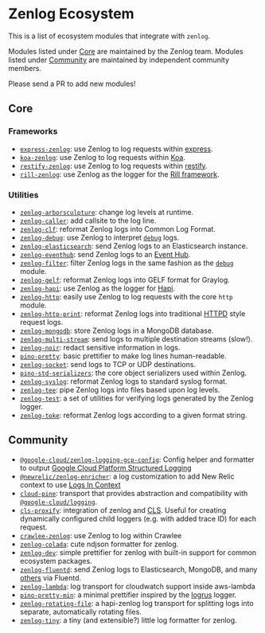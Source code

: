 # Zenlog Ecosystem

This is a list of ecosystem modules that integrate with `zenlog`.

Modules listed under [Core](#core) are maintained by the Zenlog team. Modules
listed under [Community](#community) are maintained by independent community
members.

Please send a PR to add new modules!

<a id="core"></a>
## Core

### Frameworks
+ [`express-zenlog`](https://github.com/zenlogjs/express-zenlog): use
Zenlog to log requests within [express](https://expressjs.com/).
+ [`koa-zenlog`](https://github.com/zenlogjs/koa-zenlog): use Zenlog to
log requests within [Koa](https://koajs.com/).
+ [`restify-zenlog`](https://github.com/zenlogjs/restify-zenlog): use
Zenlog to log requests within [restify](http://restify.com/).
+ [`rill-zenlog`](https://github.com/zenlogjs/rill-zenlog): use Zenlog as
the logger for the [Rill framework](https://rill.site/).

### Utilities
+ [`zenlog-arborsculpture`](https://github.com/zenlogjs/zenlog-arborsculpture): change
log levels at runtime.
+ [`zenlog-caller`](https://github.com/zenlogjs/zenlog-caller): add callsite to the log line.
+ [`zenlog-clf`](https://github.com/zenlogjs/zenlog-clf): reformat Zenlog logs into
Common Log Format.
+ [`zenlog-debug`](https://github.com/zenlogjs/zenlog-debug): use Zenlog to interpret
[`debug`](https://npm.im/debug) logs.
+ [`zenlog-elasticsearch`](https://github.com/zenlogjs/zenlog-elasticsearch): send
Zenlog logs to an Elasticsearch instance.
+ [`zenlog-eventhub`](https://github.com/zenlogjs/zenlog-eventhub): send Zenlog logs
to an [Event Hub](https://docs.microsoft.com/en-us/azure/event-hubs/event-hubs-what-is-event-hubs).
+ [`zenlog-filter`](https://github.com/zenlogjs/zenlog-filter): filter Zenlog logs in
the same fashion as the [`debug`](https://npm.im/debug) module.
+ [`zenlog-gelf`](https://github.com/zenlogjs/zenlog-gelf): reformat Zenlog logs into
GELF format for Graylog.
+ [`zenlog-hapi`](https://github.com/zenlogjs/hapi-zenlog): use Zenlog as the logger
for [Hapi](https://hapijs.com/).
+ [`zenlog-http`](https://github.com/zenlogjs/zenlog-http): easily use Zenlog to log
requests with the core `http` module.
+ [`zenlog-http-print`](https://github.com/zenlogjs/zenlog-http-print): reformat Zenlog
logs into traditional [HTTPD](https://httpd.apache.org/) style request logs.
+ [`zenlog-mongodb`](https://github.com/zenlogjs/zenlog-mongodb): store Zenlog logs
in a MongoDB database.
+ [`zenlog-multi-stream`](https://github.com/zenlogjs/zenlog-multi-stream): send
logs to multiple destination streams (slow!).
+ [`zenlog-noir`](https://github.com/zenlogjs/zenlog-noir): redact sensitive information
in logs.
+ [`pino-pretty`](https://github.com/zenlogjs/pino-pretty): basic prettifier to
make log lines human-readable.
+ [`zenlog-socket`](https://github.com/zenlogjs/zenlog-socket): send logs to TCP or UDP
destinations.
+ [`pino-std-serializers`](https://github.com/zenlogjs/pino-std-serializers): the
core object serializers used within Zenlog.
+ [`zenlog-syslog`](https://github.com/zenlogjs/zenlog-syslog): reformat Zenlog logs
to standard syslog format.
+ [`zenlog-tee`](https://github.com/zenlogjs/zenlog-tee): pipe Zenlog logs into files
based upon log levels.
+ [`zenlog-test`](https://github.com/zenlogjs/zenlog-test): a set of utilities for 
verifying logs generated by the Zenlog logger.
+ [`zenlog-toke`](https://github.com/zenlogjs/zenlog-toke): reformat Zenlog logs
according to a given format string.


<a id="community"></a>
## Community

+ [`@google-cloud/zenlog-logging-gcp-config`](https://www.npmjs.com/package/@google-cloud/zenlog-logging-gcp-config): Config helper and formatter to output [Google Cloud Platform Structured Logging](https://cloud.google.com/logging/docs/structured-logging)
+ [`@newrelic/zenlog-enricher`](https://github.com/newrelic/newrelic-node-log-extensions/blob/main/packages/zenlog-log-enricher): a log customization to add New Relic context to use [Logs In Context](https://docs.newrelic.com/docs/logs/logs-context/logs-in-context/)
+ [`cloud-pine`](https://github.com/metcoder95/cloud-pine): transport that provides abstraction and compatibility with [`@google-cloud/logging`](https://www.npmjs.com/package/@google-cloud/logging).
+ [`cls-proxify`](https://github.com/keenondrums/cls-proxify): integration of zenlog and [CLS](https://github.com/jeff-lewis/cls-hooked). Useful for creating dynamically configured child loggers (e.g. with added trace ID) for each request.
+ [`crawlee-zenlog`](https://github.com/imyelo/crawlee-zenlog): use Zenlog to log within Crawlee
+ [`zenlog-colada`](https://github.com/lrlna/zenlog-colada): cute ndjson formatter for zenlog.
+ [`zenlog-dev`](https://github.com/dnjstrom/zenlog-dev): simple prettifier for zenlog with built-in support for common ecosystem packages.
+ [`zenlog-fluentd`](https://github.com/davidedantonio/zenlog-fluentd): send Zenlog logs to Elasticsearch,
MongoDB, and many [others](https://www.fluentd.org/dataoutputs) via Fluentd.
+ [`zenlog-lambda`](https://github.com/FormidableLabs/zenlog-lambda): log transport for cloudwatch support inside aws-lambda 
+ [`pino-pretty-min`](https://github.com/unjello/pino-pretty-min): a minimal
prettifier inspired by the [logrus](https://github.com/sirupsen/logrus) logger.
+ [`zenlog-rotating-file`](https://github.com/homeaway/zenlog-rotating-file): a hapi-zenlog log transport for splitting logs into separate, automatically rotating files.
+ [`zenlog-tiny`](https://github.com/holmok/zenlog-tiny): a tiny (and extensible?) little log formatter for zenlog.
